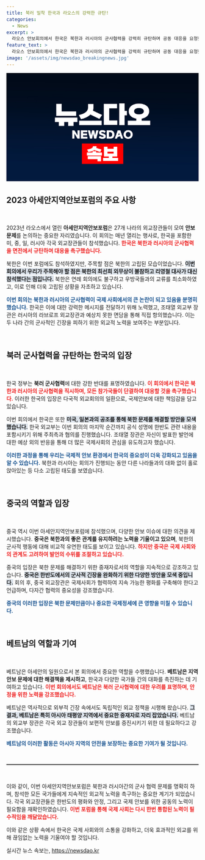 ```yaml
---
title: 북러 밀착 한국과 라오스의 강력한 규탄!
categories:
  - News
excerpt: >
  라오스 안보회의에서 한국은 북한과 러시아의 군사협력을 강력히 규탄하며 공동 대응을 요청했습니다. 북러의 고립된 모습 속에서 미국과 일본과의 협력이 더욱 강조되는 가운데, 외교적 소통의 지속 의지 또한 드러났습니다.
feature_text: >
  라오스 안보회의에서 한국은 북한과 러시아의 군사협력을 강력히 규탄하며 공동 대응을 요청했습니다. 북러의 고립된 모습 속에서 미국과 일본과의 협력이 더욱 강조되는 가운데, 외교적 소통의 지속 의지 또한 드러났습니다.
image: '/assets/img/newsdao_breakingnews.jpg'
---
```


<p><img src="/assets/img/newsdao_breakingnews.jpg" alt="implanttips 속보" /></p>

<h2 data-ke-size="size26">2023 아세안지역안보포럼의 주요 사항</h2>

<p data-ke-size="size16">&nbsp;</p> 

<p>2023년 라오스에서 열린 <b>아세안지역안보포럼</b>은 27개 나라의 외교장관들이 모여 <b>안보 문제</b>를 논의하는 중요한 자리였습니다. 이 회의는 매년 열리는 행사로, 한국을 포함한 미, 중, 일, 러시아 각국 외교장관들이 참석했습니다. <b><span style="color: #ee2323;">한국은 북한과 러시아의 군사협력을 면전에서 규탄하며 대응을 촉구했습니다.</span></b> </p>

<p>북한은 이번 포럼에도 참석하였지만, 주목할 점은 북한의 고립된 모습이었습니다. <b><span style="background-color: #21538527;">이번 회의에서 우리가 주목해야 할 점은 북한의 최선희 외무상이 불참하고 리영철 대사가 대신 참석했다는 점입니다.</span></b> 북한은 연례 회의에도 불구하고 우방국들과의 교류를 최소화하였고, 이로 인해 더욱 고립된 상황을 자초하고 있습니다. </p>

<p><b><span style="color: #1a5490;">이번 회의는 북한과 러시아의 군사협력이 국제 사회에서의 큰 논란이 되고 있음을 분명히 했습니다.</span></b> 한국은 이에 대한 강력한 메시지를 전달하기 위해 노력했고, 조태열 외교부 장관은 러시아의 라브로프 외교장관과 예상치 못한 면담을 통해 직접 항의했습니다. 이는 두 나라 간의 군사적인 긴장을 피하기 위한 외교적 노력을 보여주는 부분입니다. </p>

<p data-ke-size="size16">&nbsp;</p> 

<h2 data-ke-size="size26">북러 군사협력을 규탄하는 한국의 입장</h2>

<p data-ke-size="size16">&nbsp;</p>

<p>한국 정부는 <b>북러 군사협력</b>에 대한 강한 반대를 표명하였습니다. <b><span style="color: #ee2323;">이 회의에서 한국은 북한과 러시아의 군사협력을 직시하며, 모든 참가국들이 단결하여 대응할 것을 촉구했습니다.</span></b> 이러한 한국의 입장은 다국적 외교회의의 일환으로, 국제안보에 대한 책임감을 담고 있습니다. </p>

<p>이번 회의에서 한국은 또한 <b><span style="background-color: #21538527;">미국, 일본과의 공조를 통해 북한 문제를 해결할 방안을 모색했습니다.</span></b> 한국 외교부는 이번 회의의 마지막 순간까지 공식 성명에 한반도 관련 내용을 포함시키기 위해 주최측과 협의를 진행했습니다. 조태열 장관은 자신이 발표한 발언에 대한 예상 외의 반응을 통해 더 많은 국제사회의 관심을 유도하고자 했습니다. </p>

<p><b><span style="color: #1a5490;">이러한 과정을 통해 우리는 국제적 안보 환경에서 한국의 중요성이 더욱 강화되고 있음을 알 수 있습니다.</span></b> 북한과 러시아는 회의가 진행되는 동안 다른 나라들과의 대화 없이 홀로 앉아있는 등 다소 고립된 태도를 보였습니다. </p>

<p data-ke-size="size16">&nbsp;</p>

<h2 data-ke-size="size26">중국의 역할과 입장</h2>

<p data-ke-size="size16">&nbsp;</p>

<p>중국 역시 이번 아세안지역안보포럼에 참석했으며, 다양한 안보 이슈에 대한 의견을 제시했습니다. <b>중국은 북한과의 좋은 관계를 유지하려는 노력을 기울이고 있으며</b>, 북한의 군사적 행동에 대해 비교적 유연한 태도를 보이고 있습니다. <b><span style="color: #ee2323;">하지만 중국은 국제 사회와의 관계도 고려하여 발언의 수위를 조절하고 있습니다.</span></b> </p>

<p>중국의 입장은 북한 문제를 해결하기 위한 중재자로서의 역할을 지속적으로 강조하고 있습니다. <b><span style="background-color: #21538527;">중국은 한반도에서의 군사적 긴장을 완화하기 위한 다양한 방안을 모색 중입니다.</span></b> 회의 후, 중국 외교장관은 국제사회가 협력하여 지속 가능한 평화를 구축해야 한다고 언급하며, 다자간 협력의 중요성을 강조했습니다. </p>

<p><b><span style="color: #1a5490;">중국의 이러한 입장은 북한 문제만큼이나 중요한 국제정세에 큰 영향을 미칠 수 있습니다.</span></b></p>

<p data-ke-size="size16">&nbsp;</p>

<h2 data-ke-size="size26">베트남의 역할과 기여</h2>

<p data-ke-size="size16">&nbsp;</p>

<p>베트남은 아세안의 일원으로서 본 회의에서 중요한 역할을 수행했습니다. <b>베트남은 지역안보 문제에 대한 해결책을 제시하고</b>, 한국과 다양한 국가들 간의 대화를 촉진하는 데 기여하고 있습니다. <b><span style="color: #ee2323;">이번 회의에서도 베트남은 북러 군사협력에 대한 우려를 표명하며, 안정을 위한 노력을 강조했습니다.</span></b></p>

<p>베트남은 역사적으로 외부적 긴장 속에서도 독립적인 외교 정책을 시행해 왔습니다. <b><span style="background-color: #21538527;">그 결과, 베트남은 특히 아시아 태평양 지역에서 중요한 중재자로 자리 잡았습니다.</span></b> 베트남의 외교부 장관은 각국 외교 장관들이 보편적 안보를 증진시키기 위한 데 필요하다고 강조했습니다. </p>

<p><b><span style="color: #1a5490;">베트남의 이러한 활동은 아시아 지역의 안전을 보장하는 중요한 기여가 될 것입니다.</span></b></p>

<p data-ke-size="size16">&nbsp;</p>

<hr style="height:2px; border:none; background-color:#333;"/>

<p data-ke-size="size16">&nbsp;</p>

<p>이와 같이, 이번 아세안지역안보포럼은 북한과 러시아간의 군사 협력 문제를 명확히 하며, 참석한 모든 국가들에게 지속적인 외교적 노력을 촉구하는 중요한 계기가 되었습니다. 각국 외교장관들은 한반도의 평화와 안정, 그리고 국제 안보를 위한 공동의 노력이 필요함을 재확인하였습니다. <b><span style="color: #ee2323;">이번 포럼을 통해 국제 사회는 다시 한번 통합된 노력이 필수적임을 깨달았습니다.</span></b> </p>

<p>이와 같은 상황 속에서 한국은 국제 사회와의 소통을 강화하고, 더욱 효과적인 외교를 위해 끊임없는 노력을 기울여야 할 것입니다. </p>
실시간 뉴스 속보는, <a href="https://newsdao.kr" rel="dofollow">https://newsdao.kr</a>



